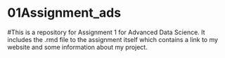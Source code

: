 # 01Assignment_ads

#This is a repository for Assignment 1 for Advanced Data Science. It includes the .rmd file to the assignment itself which contains a link to my website and some information about my project.